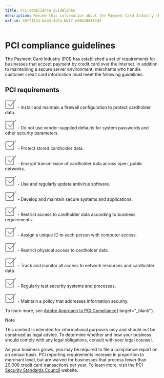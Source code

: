 ```yaml
---
title: PCI compliance guidelines
description: Review this information about the Payment Card Industry (PCI) requirements for businesses that accept payment by credit card over the Internet.
exl-id: b9fff131-bea3-4d7a-bbf7-e98b284387d3
---
```

# PCI compliance guidelines

The Payment Card Industry (PCI) has established a set of requirements for businesses that accept payment by credit card over the Internet. In addition to maintaining a secure server environment, merchants who handle customer credit card information must meet the following guidelines.

## PCI requirements

![checkbox](../assets/checkbox.png) - Install and maintain a firewall configuration to protect cardholder data.

![checkbox](../assets/checkbox.png) - Do not use vendor-supplied defaults for system passwords and other security parameters.

![checkbox](../assets/checkbox.png) - Protect stored cardholder data.

![checkbox](../assets/checkbox.png) - Encrypt transmission of cardholder data across open, public networks.

![checkbox](../assets/checkbox.png) - Use and regularly update antivirus software.

![checkbox](../assets/checkbox.png) - Develop and maintain secure systems and applications.

![checkbox](../assets/checkbox.png) - Restrict access to cardholder data according to business requirements.

![checkbox](../assets/checkbox.png) - Assign a unique ID to each person with computer access.

![checkbox](../assets/checkbox.png) - Restrict physical access to cardholder data.

![checkbox](../assets/checkbox.png) - Track and monitor all access to network resources and cardholder data.

![checkbox](../assets/checkbox.png) - Regularly test security systems and processes.

![checkbox](../assets/checkbox.png) - Maintain a policy that addresses information security.

To learn more, see [Adobe Approach to PCI Compliance][1]{:target="_blank"}.

>[!NOTE]
>
>This content is intended for informational purposes only and should not be construed as legal advice. To determine whether and how your business should comply with any legal obligations, consult with your legal counsel.

As your business grows, you may be required to file a compliance report on an annual basis. PCI reporting requirements increase in proportion to merchant level, but are waived for businesses that process fewer than 20,000 credit card transactions per year. To learn more, visit the [PCI Security Standards Council][2] website.

[1]: https://business.adobe.com/products/magento/pci-compliance.html
[2]: https://www.pcisecuritystandards.org/index.php
